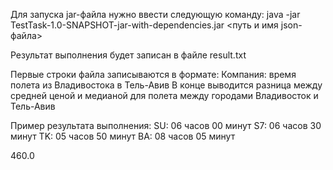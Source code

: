 Для запуска jar-файла нужно ввести следующую команду:
java -jar TestTask-1.0-SNAPSHOT-jar-with-dependencies.jar <путь и имя json-файла>

Результат выполнения будет записан в файле result.txt

Первые строки файла записываются в формате:
Компания: время полета из Владивостока в Тель-Авив
В конце выводится разница между средней ценой  и медианой для полета между городами  Владивосток и Тель-Авив

Пример результата выполнения:
SU: 06 часов 00 минут
S7: 06 часов 30 минут
TK: 05 часов 50 минут
BA: 08 часов 05 минут

460.0
